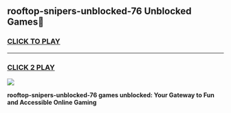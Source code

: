 
## rooftop-snipers-unblocked-76 Unblocked Games👋
<h3>
<a href="https://news.freeplayer.one?title=rooftop-snipers-unblocked-76&ref=16F">CLICK TO PLAY</a></h3>
<hr>

<h3>
<a href="https://news.freeplayer.one?title=rooftop-snipers-unblocked-76&ref=16F">CLICK 2 PLAY</a>
  
</h3>

<a href="https://news.freeplayer.one?title=rooftop-snipers-unblocked-76&ref=16F/"><img src="https://clearcache.store/games.png"></a>


**rooftop-snipers-unblocked-76 games unblocked: Your Gateway to Fun and Accessible Online Gaming**
